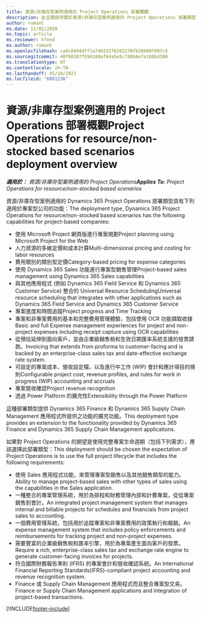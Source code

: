 ```yaml
---
title: 資源/非庫存型案例適用的 Project Operations 部署概觀
description: 此主題提供關於資源/非庫存型案例適用的 Project Operations 部署類型的資訊。
author: rumant
ms.date: 11/02/2020
ms.topic: article
ms.reviewer: kfend
ms.author: rumant
ms.openlocfilehash: ca8c0894dff1a74b532f8262278fb20400f097c5
ms.sourcegitcommit: 40f68387f594180af64a5e5c748b6efa188bd300
ms.translationtype: HT
ms.contentlocale: zh-TW
ms.lasthandoff: 05/10/2021
ms.locfileid: "6001236"
---
```

# <a name="project-operations-for-resourcenon-stocked-based-scenarios-deployment-overview"></a><span data-ttu-id="47071-103">資源/非庫存型案例適用的 Project Operations 部署概觀</span><span class="sxs-lookup"><span data-stu-id="47071-103">Project Operations for resource/non-stocked based scenarios deployment overview</span></span>

<span data-ttu-id="47071-104">_**適用於：** 資源/非庫存型案例適用的 Project Operations_</span><span class="sxs-lookup"><span data-stu-id="47071-104">_**Applies To:** Project Operations for resource/non-stocked based scenarios_</span></span>

<span data-ttu-id="47071-105">資源/非庫存型案例適用的 Dynamics 365 Project Operations 部署類型具有下列適用於專案型公司的功能：</span><span class="sxs-lookup"><span data-stu-id="47071-105">The deployment type, Dynamics 365 Project Operations for resource/non-stocked based scenarios has the following capabilities for project-based companies:</span></span>

- <span data-ttu-id="47071-106">使用 Microsoft Project 網頁版進行專案規劃</span><span class="sxs-lookup"><span data-stu-id="47071-106">Project planning using Microsoft Project for the Web</span></span>
- <span data-ttu-id="47071-107">人力資源的多維定價和成本計算</span><span class="sxs-lookup"><span data-stu-id="47071-107">Multi-dimensional pricing and costing for labor resources</span></span>
- <span data-ttu-id="47071-108">費用類別的類別型定價</span><span class="sxs-lookup"><span data-stu-id="47071-108">Category-based pricing for expense categories</span></span>
- <span data-ttu-id="47071-109">使用 Dynamics 365 Sales 功能進行專案型銷售管理</span><span class="sxs-lookup"><span data-stu-id="47071-109">Project-based sales management using Dynamics 365 Sales capabilities</span></span>
- <span data-ttu-id="47071-110">與其他應用程式 (例如 Dynamics 365 Field Service 和 Dynamics 365 Customer Service) 整合的 Universal Resource Scheduling</span><span class="sxs-lookup"><span data-stu-id="47071-110">Universal resource scheduling that integrates with other applications such as Dynamics 365 Field Service and Dynamics 365 Customer Service</span></span>
- <span data-ttu-id="47071-111">專案進度和時間追蹤</span><span class="sxs-lookup"><span data-stu-id="47071-111">Project progress and Time Tracking</span></span>
- <span data-ttu-id="47071-112">專案和非專案費用的基本和完整費用管理體驗，包括使用 OCR 功能擷取收據</span><span class="sxs-lookup"><span data-stu-id="47071-112">Basic and full Expense management experiences for project and non-project expenses including receipt capture using OCR capabilities</span></span>
- <span data-ttu-id="47071-113">從預估延伸到面向客戶，並由企業級銷售稅和生效日期匯率系統支援的發票請款。</span><span class="sxs-lookup"><span data-stu-id="47071-113">Invoicing that extends from proforma to customer-facing and is backed by an enterprise-class sales tax and date-effective exchange rate system.</span></span>
- <span data-ttu-id="47071-114">可設定的專案成本、營收設定檔，以及進行中工作 (WIP) 會計和應計項目的規則</span><span class="sxs-lookup"><span data-stu-id="47071-114">Configurable project cost, revenue profiles, and rules for work in progress (WIP) accounting and accruals</span></span>
- <span data-ttu-id="47071-115">專案營收確認</span><span class="sxs-lookup"><span data-stu-id="47071-115">Project revenue recognition</span></span>
- <span data-ttu-id="47071-116">透過 Power Platform 的擴充性</span><span class="sxs-lookup"><span data-stu-id="47071-116">Extensibility through the Power Platform</span></span>

<span data-ttu-id="47071-117">這種部署類型提供 Dynamics 365 Finance 和 Dynamics 365 Supply Chain Management 應用程式所提供之功能的擴充功能。</span><span class="sxs-lookup"><span data-stu-id="47071-117">This deployment type provides an extension to the functionality provided by Dynamics 365 Finance and Dynamics 365 Supply Chain Management applications.</span></span>

<span data-ttu-id="47071-118">如果對 Project Operations 的期望是使用完整專案生命週期（包括下列需求），應該選擇此部署類型：</span><span class="sxs-lookup"><span data-stu-id="47071-118">This deployment should be chosen the expectation of Project Operations is to use the full project lifecycle that includes the following requirements:</span></span>

- <span data-ttu-id="47071-119">使用 Sales 應用程式功能，來管理專案型銷售以及其他銷售類型的能力。</span><span class="sxs-lookup"><span data-stu-id="47071-119">Ability to manage project-based sales with other types of sales using the capabilities in the Sales application.</span></span>
- <span data-ttu-id="47071-120">一種整合的專案管理系統，用於為排程和財務管理內部和計費專案，從從專案銷售到會計。</span><span class="sxs-lookup"><span data-stu-id="47071-120">An integrated project management system that manages internal and billable projects for schedules and financials from project sales to accounting.</span></span>
- <span data-ttu-id="47071-121">一個費用管理系統，包括用於追蹤專案和非專案費用的政策執行和報銷。</span><span class="sxs-lookup"><span data-stu-id="47071-121">An expense management system that includes policy enforcements and reimbursements for tracking project and non-project expenses.</span></span>
- <span data-ttu-id="47071-122">需要豐富的企業級銷售稅和匯率引擎，用於為專案產生面向客戶的發票。</span><span class="sxs-lookup"><span data-stu-id="47071-122">Require a rich, enterprise-class sales tax and exchange rate engine to generate customer-facing invoices for projects.</span></span>
- <span data-ttu-id="47071-123">符合國際財務報告準則 (IFRS) 的專案會計和營收確認系統。</span><span class="sxs-lookup"><span data-stu-id="47071-123">An International Financial Reporting Standards(IFRS)-compliant project accounting and revenue recognition system.</span></span>
- <span data-ttu-id="47071-124">Finance 或 Supply Chain Management 應用程式而且整合專案型交易。</span><span class="sxs-lookup"><span data-stu-id="47071-124">Finance or Supply Chain Management applications and integration of project-based transactions.</span></span>


[!INCLUDE[footer-include](../includes/footer-banner.md)]